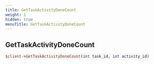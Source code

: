 ```yaml
---
title: GetTaskActivityDoneCount
weight: 1
hidden: true
menuTitle: GetTaskActivityDoneCount
---
```

## GetTaskActivityDoneCount
```perl
$client->GetTaskActivityDoneCount(int task_id, int activity_id)
```